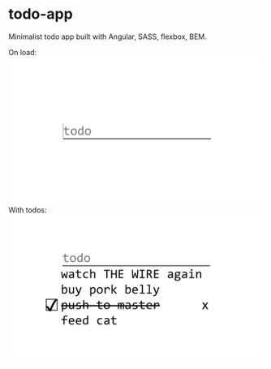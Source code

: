 # todo-app
Minimalist todo app built with Angular, SASS, flexbox, BEM.

On load:
![On load](/screens/load.png?raw=true?raw=true "On load")
With todos:
![With todos](/screens/list.png?raw=true "With todos")
